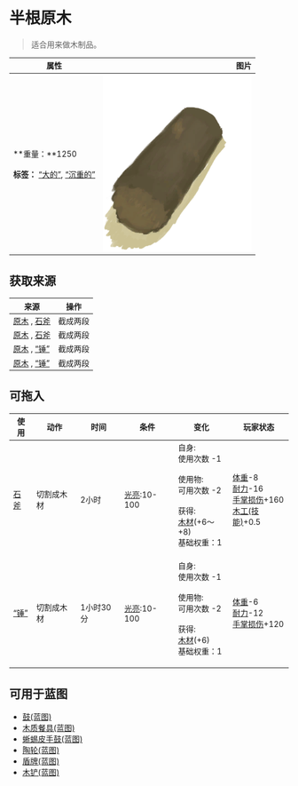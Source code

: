 # 半根原木  
> 适合用来做木制品。  
  
  属性  |   图片   
 ----  |  ----:   
 **重量：**1250<br><br>**标签：**	[“大的”](tag_Large.md), [“沉重的”](tag_Heavy.md)  |  ![](Sprite/HalfLog.png)   
  
## 获取来源  
来源  |  操作  
----  |  ----  
[原木](Log.md) , [石斧](StoneAxe.md)  |  截成两段  
[原木](Log.md) , [石斧](StoneAxe.md)  |  截成两段  
[原木](Log.md) , [“锤”](tag_Axe.md)  |  截成两段  
[原木](Log.md) , [“锤”](tag_Axe.md)  |  截成两段  
## 可拖入  
使用  |  动作  |  时间  |  条件  |  变化  |  玩家状态  
----  |  ----  |  ----  |  ----  |  ----  |  ----  
[石斧](StoneAxe.md)  |  切割成木材  |  2小时  |  [光亮](Light.md):10-100  |  自身:<br>使用次数  -1<br><br>使用物:<br>可用次数  -2<br><br>获得:<br>[木材](Wood.md)(+6～+8)<br>基础权重：1<br><br>  |  [体重](Weight.md)-8<br>[耐力](Stamina.md)-16<br>[手掌损伤](HandDamage.md)+160<br>[木工(技能)](Skill_Woodworking.md)+0.5  
[“锤”](tag_Axe.md)  |  切割成木材  |  1小时30分  |  [光亮](Light.md):10-100  |  自身:<br>使用次数  -1<br><br>使用物:<br>可用次数  -2<br><br>获得:<br>[木材](Wood.md)(+6)<br>基础权重：1<br><br>  |  [体重](Weight.md)-6<br>[耐力](Stamina.md)-12<br>[手掌损伤](HandDamage.md)+120  
## 可用于蓝图  
- [鼓(蓝图)](Bp_Drum.md)  
- [木质餐具(蓝图)](Bp_EatingUtensilsWooden.md)  
- [蜥蜴皮手鼓(蓝图)](Bp_LizardDrum.md)  
- [陶轮(蓝图)](Bp_PotteryWheel.md)  
- [盾牌(蓝图)](Bp_Shield.md)  
- [木铲(蓝图)](Bp_WoodenShovel.md)  
  
  
